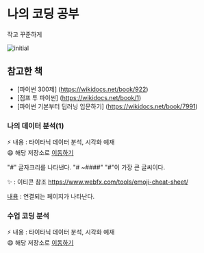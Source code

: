 # 나의 코딩 공부
  
  작고 꾸준하게
  
![initial](https://user-images.githubusercontent.com/112919014/194450128-fea4d7b1-32b0-4bb5-9bbc-34ca0199c37a.jpg)
## 참고한 책

 * [파이썬 300제] (https://wikidocs.net/book/922)<br>
 * [점프 투 파이썬] (https://wikidocs.net/book/1)<br>
 * [파이썬 기본부터 딥러닝 입문하기] (https://wikidocs.net/book/7991)<br>
 


### 나의 데이터 분석(1)
⚡ 내용 : 타이타닉 데이터 분석, 시각화 예재 <br>
😄 해당 저장소로 [이동하기](https://github.com/hyun50/MyDataAna) 

"#" 글자크리를 나타낸다.
"# ~####" "#"이 가장 큰 글씨이다.

:sparkles: : 이티콘 참조
 https://www.webfx.com/tools/emoji-cheat-sheet/
 
 [내용](링크) : 연결되는 페이지가 나타난다.
 

### 수업 코딩 분석
⚡ 내용 : 타이타닉 데이터 분석, 시각화 예재 <br>
😄 해당 저장소로 [이동하기](https://github.com/hyun50/MyDataAna) 


<!--
**hyun50/hyun50** is a ✨ _special_ ✨ repository because its `README.md` (this file) appears on your GitHub profile.

Here are some ideas to get you started:

- 🔭 I’m currently working on ...
- 🌱 I’m currently learning ...
- 👯 I’m looking to collaborate on ...
- 🤔 I’m looking for help with ...
- 💬 Ask me about ...
- 📫 How to reach me: ...
- 😄 Pronouns: ...
- ⚡ Fun fact: ...
-->
